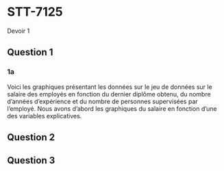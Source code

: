 # STT-7125
Devoir 1



## Question 1

### 1a

Voici les graphiques présentant les données sur le jeu de données sur le salaire des employés en fonction du dernier diplôme obtenu, du nombre d’années d’expérience et du nombre de personnes supervisées par l’employé.
Nous avons d’abord les graphiques du salaire en fonction d’une des variables explicatives.

## Question 2

## Question 3